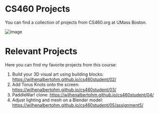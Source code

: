 # CS460 Projects
You can find a collection of projects from CS460.org at UMass Boston.

![image](https://github.com/user-attachments/assets/24b4d49f-7581-4efa-a294-0b37c649d277)


# Relevant Projects
Here you can find my favorite projects from this course:

1. Build your 3D visual art using building blocks: https://wilhenalbertohm.github.io/cs460student/02/
2. Add Torus Knots onto the screen: https://wilhenalbertohm.github.io/cs460student/03/
3. PaddleWar! clone: https://wilhenalbertohm.github.io/cs460student/04/
4. Adjust lighting and mesh on a Blender model: https://wilhenalbertohm.github.io/cs460student/05/assignment5/
